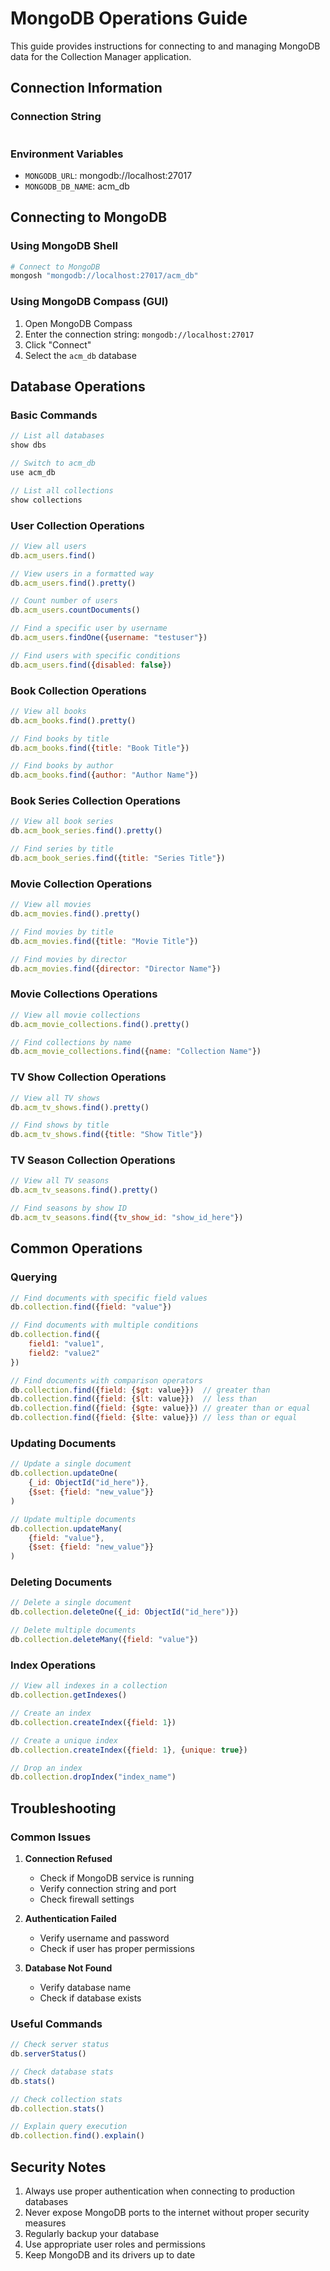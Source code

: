 # MongoDB Operations Guide

This guide provides instructions for connecting to and managing MongoDB data for the Collection Manager application.

## Connection Information

### Connection String
```mongodb://localhost:27017/acm_db
```

### Environment Variables
- `MONGODB_URL`: mongodb://localhost:27017
- `MONGODB_DB_NAME`: acm_db

## Connecting to MongoDB

### Using MongoDB Shell
```bash
# Connect to MongoDB
mongosh "mongodb://localhost:27017/acm_db"
```

### Using MongoDB Compass (GUI)
1. Open MongoDB Compass
2. Enter the connection string: `mongodb://localhost:27017`
3. Click "Connect"
4. Select the `acm_db` database

## Database Operations

### Basic Commands
```javascript
// List all databases
show dbs

// Switch to acm_db
use acm_db

// List all collections
show collections
```

### User Collection Operations
```javascript
// View all users
db.acm_users.find()

// View users in a formatted way
db.acm_users.find().pretty()

// Count number of users
db.acm_users.countDocuments()

// Find a specific user by username
db.acm_users.findOne({username: "testuser"})

// Find users with specific conditions
db.acm_users.find({disabled: false})
```

### Book Collection Operations
```javascript
// View all books
db.acm_books.find().pretty()

// Find books by title
db.acm_books.find({title: "Book Title"})

// Find books by author
db.acm_books.find({author: "Author Name"})
```

### Book Series Collection Operations
```javascript
// View all book series
db.acm_book_series.find().pretty()

// Find series by title
db.acm_book_series.find({title: "Series Title"})
```

### Movie Collection Operations
```javascript
// View all movies
db.acm_movies.find().pretty()

// Find movies by title
db.acm_movies.find({title: "Movie Title"})

// Find movies by director
db.acm_movies.find({director: "Director Name"})
```

### Movie Collections Operations
```javascript
// View all movie collections
db.acm_movie_collections.find().pretty()

// Find collections by name
db.acm_movie_collections.find({name: "Collection Name"})
```

### TV Show Collection Operations
```javascript
// View all TV shows
db.acm_tv_shows.find().pretty()

// Find shows by title
db.acm_tv_shows.find({title: "Show Title"})
```

### TV Season Collection Operations
```javascript
// View all TV seasons
db.acm_tv_seasons.find().pretty()

// Find seasons by show ID
db.acm_tv_seasons.find({tv_show_id: "show_id_here"})
```

## Common Operations

### Querying
```javascript
// Find documents with specific field values
db.collection.find({field: "value"})

// Find documents with multiple conditions
db.collection.find({
    field1: "value1",
    field2: "value2"
})

// Find documents with comparison operators
db.collection.find({field: {$gt: value}})  // greater than
db.collection.find({field: {$lt: value}})  // less than
db.collection.find({field: {$gte: value}}) // greater than or equal
db.collection.find({field: {$lte: value}}) // less than or equal
```

### Updating Documents
```javascript
// Update a single document
db.collection.updateOne(
    {_id: ObjectId("id_here")},
    {$set: {field: "new_value"}}
)

// Update multiple documents
db.collection.updateMany(
    {field: "value"},
    {$set: {field: "new_value"}}
)
```

### Deleting Documents
```javascript
// Delete a single document
db.collection.deleteOne({_id: ObjectId("id_here")})

// Delete multiple documents
db.collection.deleteMany({field: "value"})
```

### Index Operations
```javascript
// View all indexes in a collection
db.collection.getIndexes()

// Create an index
db.collection.createIndex({field: 1})

// Create a unique index
db.collection.createIndex({field: 1}, {unique: true})

// Drop an index
db.collection.dropIndex("index_name")
```

## Troubleshooting

### Common Issues
1. **Connection Refused**
   - Check if MongoDB service is running
   - Verify connection string and port
   - Check firewall settings

2. **Authentication Failed**
   - Verify username and password
   - Check if user has proper permissions

3. **Database Not Found**
   - Verify database name
   - Check if database exists

### Useful Commands
```javascript
// Check server status
db.serverStatus()

// Check database stats
db.stats()

// Check collection stats
db.collection.stats()

// Explain query execution
db.collection.find().explain()
```

## Security Notes

1. Always use proper authentication when connecting to production databases
2. Never expose MongoDB ports to the internet without proper security measures
3. Regularly backup your database
4. Use appropriate user roles and permissions
5. Keep MongoDB and its drivers up to date 